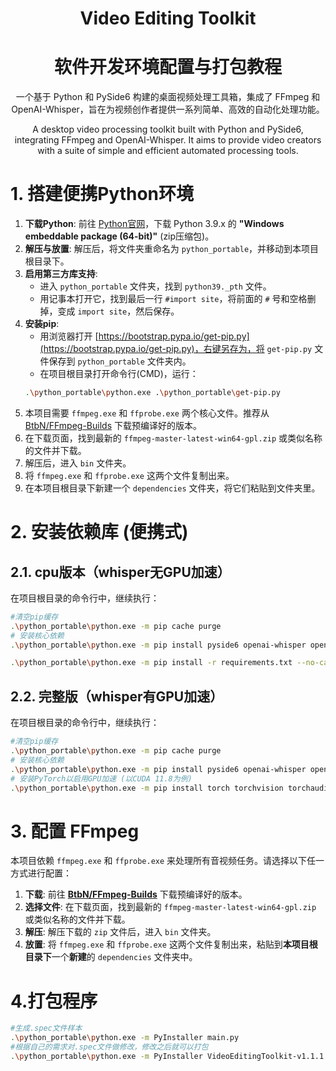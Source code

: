 <h1 align="center">Video Editing Toolkit</h1>
<p align="center">

<h1 align="center">软件开发环境配置与打包教程</h1>
<p align="center">
  一个基于 Python 和 PySide6 构建的桌面视频处理工具箱，集成了 FFmpeg 和 OpenAI-Whisper，旨在为视频创作者提供一系列简单、高效的自动化处理功能。
</p>
<p align="center">
  A desktop video processing toolkit built with Python and PySide6, integrating FFmpeg and OpenAI-Whisper. It aims to provide video creators with a suite of simple and efficient automated processing tools.
</p>

# 1. 搭建便携Python环境

1.  **下载Python**: 前往 [Python官网](https://www.python.org/downloads/windows/)，下载 Python 3.9.x 的 **"Windows embeddable package (64-bit)"** (zip压缩包)。
2.  **解压与放置**: 解压后，将文件夹重命名为 `python_portable`，并移动到本项目根目录下。
3.  **启用第三方库支持**:
    -   进入 `python_portable` 文件夹，找到 `python39._pth` 文件。
    -   用记事本打开它，找到最后一行 `#import site`，将前面的 `#` 号和空格删掉，变成 `import site`，然后保存。
4.  **安装pip**:
    -   用浏览器打开 [https://bootstrap.pypa.io/get-pip.py](https://bootstrap.pypa.io/get-pip.py)，右键另存为，将 `get-pip.py` 文件保存到 `python_portable` 文件夹内。
    -   在项目根目录打开命令行(CMD)，运行：
      ```bash
      .\python_portable\python.exe .\python_portable\get-pip.py
      ```
1.  本项目需要 `ffmpeg.exe` 和 `ffprobe.exe` 两个核心文件。推荐从 [BtbN/FFmpeg-Builds](https://github.com/BtbN/FFmpeg-Builds/releases) 下载预编译好的版本。
2.  在下载页面，找到最新的 `ffmpeg-master-latest-win64-gpl.zip` 或类似名称的文件并下载。
3.  解压后，进入 `bin` 文件夹。
4.  将 `ffmpeg.exe` 和 `ffprobe.exe` 这两个文件复制出来。
5.  在本项目根目录下新建一个 `dependencies` 文件夹，将它们粘贴到文件夹里。
# 2. 安装依赖库 (便携式)
## 2.1. cpu版本（whisper无GPU加速）
在项目根目录的命令行中，继续执行：
```bash
#清空pip缓存
.\python_portable\python.exe -m pip cache purge
# 安装核心依赖
.\python_portable\python.exe -m pip install pyside6 openai-whisper opencc-python-reimplemented pyinstaller -i https://pypi.tuna.tsinghua.edu.cn/simple

.\python_portable\python.exe -m pip install -r requirements.txt --no-cache-dir -i https://pypi.tuna.tsinghua.edu.cn/simple
```
## 2.2. 完整版（whisper有GPU加速）
在项目根目录的命令行中，继续执行：
```bash
#清空pip缓存
.\python_portable\python.exe -m pip cache purge
# 安装核心依赖
.\python_portable\python.exe -m pip install pyside6 openai-whisper opencc-python-reimplemented pyinstaller -i https://pypi.tuna.tsinghua.edu.cn/simple
# 安装PyTorch以启用GPU加速 (以CUDA 11.8为例)
.\python_portable\python.exe -m pip install torch torchvision torchaudio --index-url https://download.pytorch.org/whl/cu118
```
# 3. 配置 FFmpeg 

本项目依赖 `ffmpeg.exe` 和 `ffprobe.exe` 来处理所有音视频任务。请选择以下任一方式进行配置：
1.  **下载**: 前往 [**BtbN/FFmpeg-Builds**](https://github.com/BtbN/FFmpeg-Builds/releases) 下载预编译好的版本。
2.  **选择文件**: 在下载页面，找到最新的 `ffmpeg-master-latest-win64-gpl.zip` 或类似名称的文件并下载。
3.  **解压**: 解压下载的 `zip` 文件后，进入 `bin` 文件夹。
4.  **放置**: 将 `ffmpeg.exe` 和 `ffprobe.exe` 这两个文件复制出来，粘贴到**本项目根目录下**一个**新建**的 `dependencies` 文件夹中。

# 4.打包程序
```bash
#生成.spec文件样本
.\python_portable\python.exe -m PyInstaller main.py
#根据自己的需求对.spec文件做修改，修改之后就可以打包
.\python_portable\python.exe -m PyInstaller VideoEditingToolkit-v1.1.1.spec
```